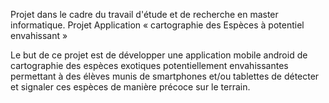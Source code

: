 
Projet dans le cadre du travail d'étude et de recherche en master informatique.
Projet Application « cartographie des Espèces à potentiel envahissant »

Le but de ce projet est de développer une application mobile android de cartographie des espèces exotiques
potentiellement envahissantes permettant à des élèves munis de smartphones et/ou tablettes 
de détecter et signaler ces espèces de manière précoce sur le terrain.
